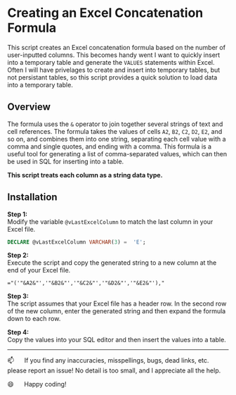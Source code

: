 # Creating an Excel Concatenation Formula

This script creates an Excel concatenation formula based on the number of user-inputted columns.  This becomes handy went I want to quickly insert into a temporary table and generate the `VALUES` statements within Excel.  Often I will have privelages to create and insert into temporary tables, but not persistant tables, so this script provides a quick solution to load data into a temporary table.

## Overview 

The formula uses the `&` operator to join together several strings of text and cell references.  The formula takes the values of cells `A2`, `B2`, `C2`, `D2`, `E2`, and so on, and combines them into one string, separating each cell value with a comma and single quotes, and ending with a comma.  This formula is a useful tool for generating a list of comma-separated values, which can then be used in SQL for inserting into a table.  

**This script treats each column as a string data type.**

## Installation

**Step 1:**  
Modify the variable `@vLastExcelColumn` to match the last column in your Excel file.
```sql
DECLARE @vLastExcelColumn VARCHAR(3) =  'E';
```

**Step 2:**  
Execute the script and copy the generated string to a new column at the end of your Excel file.
```excel
="('"&A2&"','"&B2&"','"&C2&"','"&D2&"','"&E2&"'),"
```

**Step 3:**  
The script assumes that your Excel file has a header row. In the second row of the new column, enter the generated string and then expand the formula down to each row.

**Step 4:**   
Copy the values into your SQL editor and then insert the values into a table.

------------------------------------------------

:mailbox:&nbsp;&nbsp;&nbsp;&nbsp;&nbsp;&nbsp;If you find any inaccuracies, misspellings, bugs, dead links, etc. please report an issue!  No detail is too small, and I appreciate all the help.

:smile:&nbsp;&nbsp;&nbsp;&nbsp;&nbsp;&nbsp;Happy coding!
